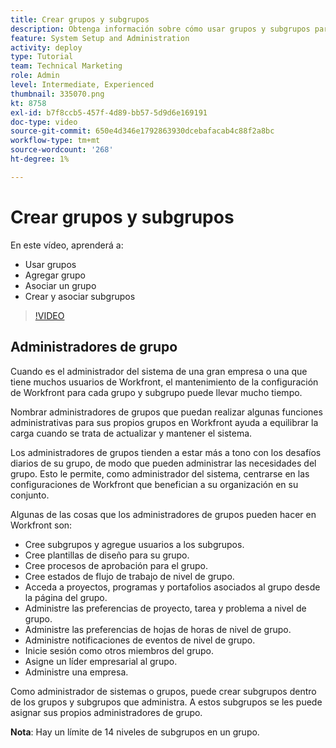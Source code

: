 ```yaml
---
title: Crear grupos y subgrupos
description: Obtenga información sobre cómo usar grupos y subgrupos para la organización de usuarios y los permisos para trabajar. Aprenda a crear un grupo y subgrupos.
feature: System Setup and Administration
activity: deploy
type: Tutorial
team: Technical Marketing
role: Admin
level: Intermediate, Experienced
thumbnail: 335070.png
kt: 8758
exl-id: b7f8ccb5-457f-4d89-bb57-5d9d6e169191
doc-type: video
source-git-commit: 650e4d346e1792863930dcebafacab4c88f2a8bc
workflow-type: tm+mt
source-wordcount: '268'
ht-degree: 1%

---
```


# Crear grupos y subgrupos

En este vídeo, aprenderá a:

* Usar grupos
* Agregar grupo
* Asociar un grupo
* Crear y asociar subgrupos

>[!VIDEO](https://video.tv.adobe.com/v/335070/?quality=12&learn=on)

## Administradores de grupo

Cuando es el administrador del sistema de una gran empresa o una que tiene muchos usuarios de Workfront, el mantenimiento de la configuración de Workfront para cada grupo y subgrupo puede llevar mucho tiempo.

Nombrar administradores de grupos que puedan realizar algunas funciones administrativas para sus propios grupos en Workfront ayuda a equilibrar la carga cuando se trata de actualizar y mantener el sistema.

Los administradores de grupos tienden a estar más a tono con los desafíos diarios de su grupo, de modo que pueden administrar las necesidades del grupo. Esto le permite, como administrador del sistema, centrarse en las configuraciones de Workfront que benefician a su organización en su conjunto.

Algunas de las cosas que los administradores de grupos pueden hacer en Workfront son:

* Cree subgrupos y agregue usuarios a los subgrupos.
* Cree plantillas de diseño para su grupo.
* Cree procesos de aprobación para el grupo.
* Cree estados de flujo de trabajo de nivel de grupo.
* Acceda a proyectos, programas y portafolios asociados al grupo desde la página del grupo.
* Administre las preferencias de proyecto, tarea y problema a nivel de grupo.
* Administre las preferencias de hojas de horas de nivel de grupo.
* Administre notificaciones de eventos de nivel de grupo.
* Inicie sesión como otros miembros del grupo.
* Asigne un líder empresarial al grupo.
* Administre una empresa.

Como administrador de sistemas o grupos, puede crear subgrupos dentro de los grupos y subgrupos que administra. A estos subgrupos se les puede asignar sus propios administradores de grupo.

**Nota**: Hay un límite de 14 niveles de subgrupos en un grupo.
